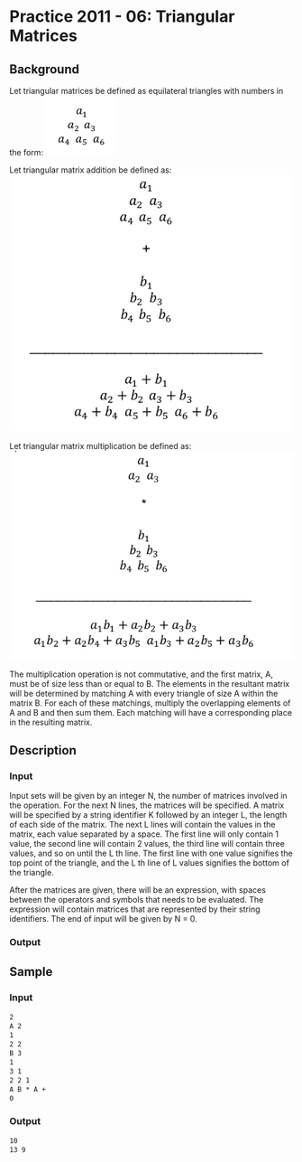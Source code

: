 # Practice 2011 - 06: Triangular Matrices

## Background
Let triangular matrices be defined as equilateral triangles with numbers in the
form:
![Diagram](/background_1.png?raw=true "Background 1")

Let triangular matrix addition be defined as:
![Diagram](/background_2.png?raw=true "Background 2")

Let triangular matrix multiplication be defined as:
![Diagram](/background_3.png?raw=true "Background 3")

The multiplication operation is not commutative, and the first matrix, A, must
be of size less than or equal to B. The elements in the resultant matrix will
be determined by matching A with every triangle of size A within the matrix B.
For each of these matchings, multiply the overlapping elements of A and B and
then sum them. Each matching will have a corresponding place in the resulting
matrix.

## Description

### Input
Input sets will be given by an integer N, the number of matrices involved in the
operation. For the next N lines, the matrices will be specified. A matrix will
be specified by a string identifier K followed by an integer L, the length of
each side of the matrix. The next L lines will contain the values in the matrix,
each value separated by a space. The first line will only contain 1 value, the
second line will contain 2 values, the third line will contain three values, and
so on until the L th line. The first line with one value signifies the top point
of the triangle, and the L th line of L values signifies the bottom of the
triangle.

After the matrices are given, there will be an expression, with spaces between
the operators and symbols that needs to be evaluated. The expression will
contain matrices that are represented by their string identifiers. The end of
input will be given by N = 0.
### Output

## Sample
### Input
```
2
A 2
1
2 2
B 3
1
3 1
2 2 1
A B * A +
0
```

### Output
```
10
13 9
```
